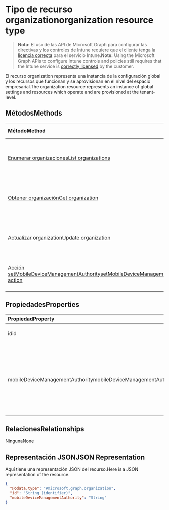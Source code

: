 # <a name="organization-resource-type"></a><span data-ttu-id="11db3-101">Tipo de recurso organization</span><span class="sxs-lookup"><span data-stu-id="11db3-101">organization resource type</span></span>

> <span data-ttu-id="11db3-102">**Nota:** El uso de las API de Microsoft Graph para configurar las directivas y los controles de Intune requiere que el cliente tenga la [licencia correcta](https://go.microsoft.com/fwlink/?linkid=839381) para el servicio Intune.</span><span class="sxs-lookup"><span data-stu-id="11db3-102">**Note:** Using the Microsoft Graph APIs to configure Intune controls and policies still requires that the Intune service is [correctly licensed](https://go.microsoft.com/fwlink/?linkid=839381) by the customer.</span></span>

<span data-ttu-id="11db3-103">El recurso organization representa una instancia de la configuración global y los recursos que funcionan y se aprovisionan en el nivel del espacio empresarial.</span><span class="sxs-lookup"><span data-stu-id="11db3-103">The organization resource represents an instance of global settings and resources which operate and are provisioned at the tenant-level.</span></span>
## <a name="methods"></a><span data-ttu-id="11db3-104">Métodos</span><span class="sxs-lookup"><span data-stu-id="11db3-104">Methods</span></span>
|<span data-ttu-id="11db3-105">Método</span><span class="sxs-lookup"><span data-stu-id="11db3-105">Method</span></span>|<span data-ttu-id="11db3-106">Tipo de valor devuelto</span><span class="sxs-lookup"><span data-stu-id="11db3-106">Return Type</span></span>|<span data-ttu-id="11db3-107">Descripción</span><span class="sxs-lookup"><span data-stu-id="11db3-107">Description</span></span>|
|:---|:---|:---|
|[<span data-ttu-id="11db3-108">Enumerar organizaciones</span><span class="sxs-lookup"><span data-stu-id="11db3-108">List organizations</span></span>](../api/intune_onboarding_organization_list.md)|<span data-ttu-id="11db3-109">Colección [organization](../resources/intune_onboarding_organization.md)</span><span class="sxs-lookup"><span data-stu-id="11db3-109">[organization](../resources/intune_onboarding_organization.md) collection</span></span>|<span data-ttu-id="11db3-110">Lea las propiedades y las relaciones de los objetos [organization](../resources/intune_onboarding_organization.md).</span><span class="sxs-lookup"><span data-stu-id="11db3-110">List properties and relationships of the [organization](../resources/intune_onboarding_organization.md) objects.</span></span>|
|[<span data-ttu-id="11db3-111">Obtener organización</span><span class="sxs-lookup"><span data-stu-id="11db3-111">Get organization</span></span>](../api/intune_onboarding_organization_get.md)|[<span data-ttu-id="11db3-112">organización</span><span class="sxs-lookup"><span data-stu-id="11db3-112">organization</span></span>](../resources/intune_onboarding_organization.md)|<span data-ttu-id="11db3-113">Lea las propiedades y las relaciones del objeto [organization](../resources/intune_onboarding_organization.md).</span><span class="sxs-lookup"><span data-stu-id="11db3-113">Read properties and relationships of the [organization](../resources/intune_onboarding_organization.md) object.</span></span>|
|[<span data-ttu-id="11db3-114">Actualizar organization</span><span class="sxs-lookup"><span data-stu-id="11db3-114">Update organization</span></span>](../api/intune_onboarding_organization_update.md)|[<span data-ttu-id="11db3-115">organización</span><span class="sxs-lookup"><span data-stu-id="11db3-115">organization</span></span>](../resources/intune_onboarding_organization.md)|<span data-ttu-id="11db3-116">Actualice las propiedades de un objeto [organization](../resources/intune_onboarding_organization.md).</span><span class="sxs-lookup"><span data-stu-id="11db3-116">Update the properties of a [organization](../resources/intune_onboarding_organization.md) object.</span></span>|
|[<span data-ttu-id="11db3-117">Acción setMobileDeviceManagementAuthority</span><span class="sxs-lookup"><span data-stu-id="11db3-117">setMobileDeviceManagementAuthority action</span></span>](../api/intune_onboarding_organization_setmobiledevicemanagementauthority.md)|<span data-ttu-id="11db3-118">Int32</span><span class="sxs-lookup"><span data-stu-id="11db3-118">Int32</span></span>|<span data-ttu-id="11db3-119">Establecer la entidad de administración de dispositivos móviles</span><span class="sxs-lookup"><span data-stu-id="11db3-119">Set mobile device management authority</span></span>|

## <a name="properties"></a><span data-ttu-id="11db3-120">Propiedades</span><span class="sxs-lookup"><span data-stu-id="11db3-120">Properties</span></span>
|<span data-ttu-id="11db3-121">Propiedad</span><span class="sxs-lookup"><span data-stu-id="11db3-121">Property</span></span>|<span data-ttu-id="11db3-122">Tipo</span><span class="sxs-lookup"><span data-stu-id="11db3-122">Type</span></span>|<span data-ttu-id="11db3-123">Descripción</span><span class="sxs-lookup"><span data-stu-id="11db3-123">Description</span></span>|
|:---|:---|:---|
|<span data-ttu-id="11db3-124">id</span><span class="sxs-lookup"><span data-stu-id="11db3-124">id</span></span>|<span data-ttu-id="11db3-125">Cadena</span><span class="sxs-lookup"><span data-stu-id="11db3-125">String</span></span>|<span data-ttu-id="11db3-126">El GUID para el objeto.</span><span class="sxs-lookup"><span data-stu-id="11db3-126">The GUID for the object.</span></span>|
|<span data-ttu-id="11db3-127">mobileDeviceManagementAuthority</span><span class="sxs-lookup"><span data-stu-id="11db3-127">mobileDeviceManagementAuthority</span></span>|[<span data-ttu-id="11db3-128">mdmAuthority</span><span class="sxs-lookup"><span data-stu-id="11db3-128">mdmAuthority</span></span>](../resources/intune_onboarding_mdmauthority.md)|<span data-ttu-id="11db3-129">Entidad de administración de dispositivos móviles.</span><span class="sxs-lookup"><span data-stu-id="11db3-129">Mobile device management authority.</span></span> <span data-ttu-id="11db3-130">Los valores posibles son: `unknown`, `intune`, `sccm` y `office365`.</span><span class="sxs-lookup"><span data-stu-id="11db3-130">The possible values are `unknown`, `intune`, `sccm`, `office365`, , , , , , , , or .</span></span>|

## <a name="relationships"></a><span data-ttu-id="11db3-131">Relaciones</span><span class="sxs-lookup"><span data-stu-id="11db3-131">Relationships</span></span>
<span data-ttu-id="11db3-132">Ninguna</span><span class="sxs-lookup"><span data-stu-id="11db3-132">None</span></span>
## <a name="json-representation"></a><span data-ttu-id="11db3-133">Representación JSON</span><span class="sxs-lookup"><span data-stu-id="11db3-133">JSON Representation</span></span>
<span data-ttu-id="11db3-134">Aquí tiene una representación JSON del recurso.</span><span class="sxs-lookup"><span data-stu-id="11db3-134">Here is a JSON representation of the resource.</span></span>
<!--{
  "blockType": "resource",
  "openType": true,
  "keyProperty": "id",
  "baseType": "microsoft.graph.directoryObject",
  "@odata.type": "microsoft.graph.organization"
}-->
``` json
{
  "@odata.type": "#microsoft.graph.organization",
  "id": "String (identifier)",
  "mobileDeviceManagementAuthority": "String"
}
```

<!-- {
  "type": "#page.annotation",
  "suppressions": [
    "Warning: Resource microsoft.graph.organization is defined in multiple files: /api-reference/v1.0/resources/intune_onboarding_organization.md, /api-reference/v1.0/resources/organization.md"
  ]
}-->

